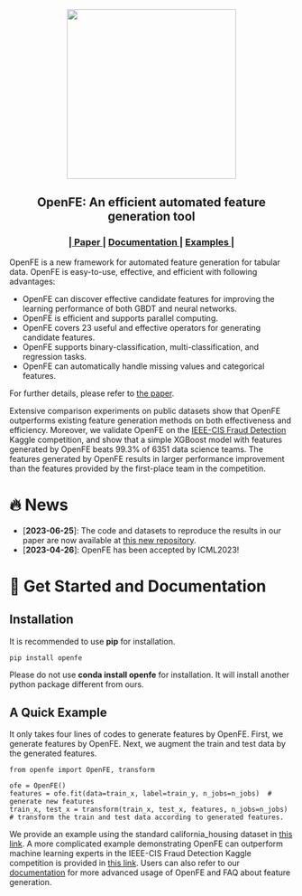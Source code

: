 <div id="top" align="center">

<img src=https://github.com/IIIS-Li-Group/OpenFE/blob/master/docs/logo/openfe.svg width=300 />

OpenFE: An efficient automated feature generation tool
-----------------------------
<h3> |<a href="https://arxiv.org/abs/2211.12507"> Paper </a> | 
<a href="https://openfe-document.readthedocs.io/en/latest/"> Documentation </a> | 
<a href="https://github.com/IIIS-Li-Group/OpenFE/tree/master/examples"> Examples </a> |  </h3>

</div>

OpenFE is a new framework for automated feature generation for tabular data. 
OpenFE is easy-to-use, effective, and efficient with following advantages:
- OpenFE can discover effective candidate features for improving the learning performance of both GBDT and neural networks.
- OpenFE is efficient and supports parallel computing.
- OpenFE covers 23 useful and effective operators for generating candidate features.
- OpenFE supports binary-classification, multi-classification, and regression tasks.
- OpenFE can automatically handle missing values and categorical features.

For further details, please refer to [the paper](https://arxiv.org/abs/2211.12507). 

Extensive comparison experiments on public datasets show that OpenFE outperforms existing feature generation methods on both effectiveness and efficiency.
Moreover, we validate OpenFE on the [IEEE-CIS Fraud Detection](https://www.kaggle.com/competitions/ieee-fraud-detection)
Kaggle competition, and show that a simple XGBoost model with features generated by OpenFE 
beats 99.3% of 6351 data science teams. The features generated by OpenFE results in larger performance
improvement than the features provided by the first-place team in the competition.

# 🔥 News
- [**2023-06-25**]: The code and datasets to reproduce the results in our paper are now available at [this new repository](https://github.com/ZhangTP1996/OpenFE_reproduce). 
- [**2023-04-26**]: OpenFE has been accepted by ICML2023!


# 🏴󠁶󠁵󠁭󠁡󠁰󠁿 Get Started and Documentation

## Installation

It is recommended to use **pip** for installation.

```
pip install openfe
```

Please do not use **conda install openfe** for installation.
It will install another python package different from ours.

## A Quick Example

It only takes four lines of codes to generate features by OpenFE. First, we generate features by OpenFE.
Next, we augment the train and test data by the generated features.

```
from openfe import OpenFE, transform

ofe = OpenFE()
features = ofe.fit(data=train_x, label=train_y, n_jobs=n_jobs)  # generate new features
train_x, test_x = transform(train_x, test_x, features, n_jobs=n_jobs) # transform the train and test data according to generated features.
```

We provide an example using the standard california_housing dataset in 
[this link](<https://github.com/IIIS-Li-Group/OpenFE/blob/master/examples/california_housing.py>). 
A more complicated example demonstrating OpenFE can outperform machine learning experts in the IEEE-CIS Fraud Detection 
Kaggle competition is provided in [this link](<https://github.com/IIIS-Li-Group/OpenFE/blob/master/examples/IEEE-CIS-Fraud-Detection/>).
Users can also refer to our [documentation](<https://openfe-document.readthedocs.io/en/latest/>) for more advanced usage of OpenFE and FAQ about feature generation.
